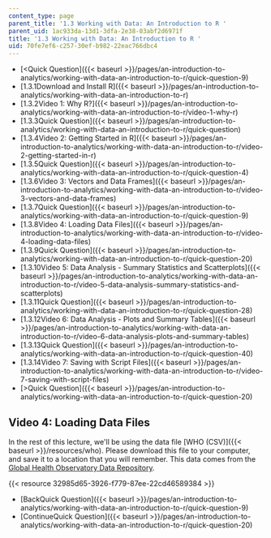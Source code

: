 ```yaml
---
content_type: page
parent_title: '1.3 Working with Data: An Introduction to R '
parent_uid: 1ac933da-13d1-3dfa-2e38-03abf2d6971f
title: '1.3 Working with Data: An Introduction to R '
uid: 70fe7ef6-c257-30ef-b982-22eac766dbc4
---
```


*   [\<Quick Question]({{< baseurl >}}/pages/an-introduction-to-analytics/working-with-data-an-introduction-to-r/quick-question-9)
*   [1.3.1Download and Install R]({{< baseurl >}}/pages/an-introduction-to-analytics/working-with-data-an-introduction-to-r)
*   [1.3.2Video 1: Why R?]({{< baseurl >}}/pages/an-introduction-to-analytics/working-with-data-an-introduction-to-r/video-1-why-r)
*   [1.3.3Quick Question]({{< baseurl >}}/pages/an-introduction-to-analytics/working-with-data-an-introduction-to-r/quick-question)
*   [1.3.4Video 2: Getting Started in R]({{< baseurl >}}/pages/an-introduction-to-analytics/working-with-data-an-introduction-to-r/video-2-getting-started-in-r)
*   [1.3.5Quick Question]({{< baseurl >}}/pages/an-introduction-to-analytics/working-with-data-an-introduction-to-r/quick-question-4)
*   [1.3.6Video 3: Vectors and Data Frames]({{< baseurl >}}/pages/an-introduction-to-analytics/working-with-data-an-introduction-to-r/video-3-vectors-and-data-frames)
*   [1.3.7Quick Question]({{< baseurl >}}/pages/an-introduction-to-analytics/working-with-data-an-introduction-to-r/quick-question-9)
*   [1.3.8Video 4: Loading Data Files]({{< baseurl >}}/pages/an-introduction-to-analytics/working-with-data-an-introduction-to-r/video-4-loading-data-files)
*   [1.3.9Quick Question]({{< baseurl >}}/pages/an-introduction-to-analytics/working-with-data-an-introduction-to-r/quick-question-20)
*   [1.3.10Video 5: Data Analysis - Summary Statistics and Scatterplots]({{< baseurl >}}/pages/an-introduction-to-analytics/working-with-data-an-introduction-to-r/video-5-data-analysis-summary-statistics-and-scatterplots)
*   [1.3.11Quick Question]({{< baseurl >}}/pages/an-introduction-to-analytics/working-with-data-an-introduction-to-r/quick-question-28)
*   [1.3.12Video 6: Data Analysis - Plots and Summary Tables]({{< baseurl >}}/pages/an-introduction-to-analytics/working-with-data-an-introduction-to-r/video-6-data-analysis-plots-and-summary-tables)
*   [1.3.13Quick Question]({{< baseurl >}}/pages/an-introduction-to-analytics/working-with-data-an-introduction-to-r/quick-question-40)
*   [1.3.14Video 7: Saving with Script Files]({{< baseurl >}}/pages/an-introduction-to-analytics/working-with-data-an-introduction-to-r/video-7-saving-with-script-files)
*   [\>Quick Question]({{< baseurl >}}/pages/an-introduction-to-analytics/working-with-data-an-introduction-to-r/quick-question-20)

Video 4: Loading Data Files
---------------------------

In the rest of this lecture, we'll be using the data file [WHO (CSV)]({{< baseurl >}}/resources/who). Please download this file to your computer, and save it to a location that you will remember. This data comes from the [Global Health Observatory Data Repository](http://apps.who.int/gho/data/node.main).

{{< resource 32985d65-3926-f779-87ee-22cd46589384 >}}

*   [BackQuick Question]({{< baseurl >}}/pages/an-introduction-to-analytics/working-with-data-an-introduction-to-r/quick-question-9)
*   [ContinueQuick Question]({{< baseurl >}}/pages/an-introduction-to-analytics/working-with-data-an-introduction-to-r/quick-question-20)